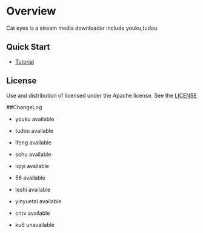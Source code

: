 # Overview

Cat eyes is a stream media downloader include youku,tudou

## Quick Start

* [Tutorial](https://github.com/sankooc/catEyes/wiki/Tutorial)

## License

Use and distribution of licensed under the Apache license. See the [LICENSE](http://www.apache.org/licenses/LICENSE-2.0.txt)


##ChangeLog

* youku available
* tudou available
* ifeng available
* sohu available
* iqiyi available

* 56 available
* leshi available
* yinyuetai available
* cntv available
* ku6 unavailable

